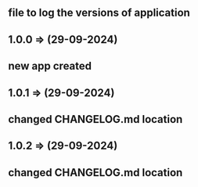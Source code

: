## file to log the versions of application

## 1.0.0 => (29-09-2024)
## new app created

## 1.0.1 => (29-09-2024)
## changed CHANGELOG.md location

## 1.0.2 => (29-09-2024)
## changed CHANGELOG.md location

